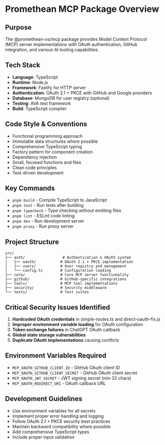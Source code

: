 # Promethean MCP Package Overview

## Purpose
The @promethean-os/mcp package provides Model Context Protocol (MCP) server implementations with OAuth authentication, GitHub integration, and various AI tooling capabilities.

## Tech Stack
- **Language**: TypeScript
- **Runtime**: Node.js
- **Framework**: Fastify for HTTP server
- **Authentication**: OAuth 2.1 + PKCE with GitHub and Google providers
- **Database**: MongoDB for user registry (optional)
- **Testing**: AVA test framework
- **Build**: TypeScript compiler

## Code Style & Conventions
- Functional programming approach
- Immutable data structures where possible
- Comprehensive TypeScript typing
- Factory pattern for component creation
- Dependency injection
- Small, focused functions and files
- Clean code principles
- Test-driven development

## Key Commands
- `pnpm build` - Compile TypeScript to JavaScript
- `pnpm test` - Run tests after building
- `pnpm typecheck` - Type checking without emitting files
- `pnpm lint` - ESLint code linting
- `pnpm dev` - Run development server
- `pnpm proxy` - Run proxy server

## Project Structure
```
src/
├── auth/                 # Authentication & OAuth system
│   ├── oauth/           # OAuth 2.1 + PKCE implementation
│   ├── users/           # User registry and management
│   └── config.ts        # Configuration loading
├── core/                # Core MCP server functionality
├── github/              # GitHub-specific integrations
├── tools/               # MCP tool implementations
├── security/            # Security middleware
└── tests/               # Test suites
```

## Critical Security Issues Identified
1. **Hardcoded OAuth credentials** in simple-routes.ts and direct-oauth-fix.js
2. **Improper environment variable loading** for OAuth configuration
3. **Token exchange failures** in ChatGPT OAuth callback
4. **Global state storage vulnerabilities**
5. **Duplicate OAuth implementations** causing conflicts

## Environment Variables Required
- `MCP_OAUTH_GITHUB_CLIENT_ID` - GitHub OAuth client ID
- `MCP_OAUTH_GITHUB_CLIENT_SECRET` - GitHub OAuth client secret
- `MCP_OAUTH_JWT_SECRET` - JWT signing secret (min 32 chars)
- `MCP_OAUTH_REDIRECT_URI` - OAuth callback URL

## Development Guidelines
- Use environment variables for all secrets
- Implement proper error handling and logging
- Follow OAuth 2.1 + PKCE security best practices
- Maintain backward compatibility where possible
- Add comprehensive TypeScript types
- Include proper input validation